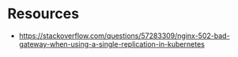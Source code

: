 # Resources

* https://stackoverflow.com/questions/57283309/nginx-502-bad-gateway-when-using-a-single-replication-in-kubernetes

